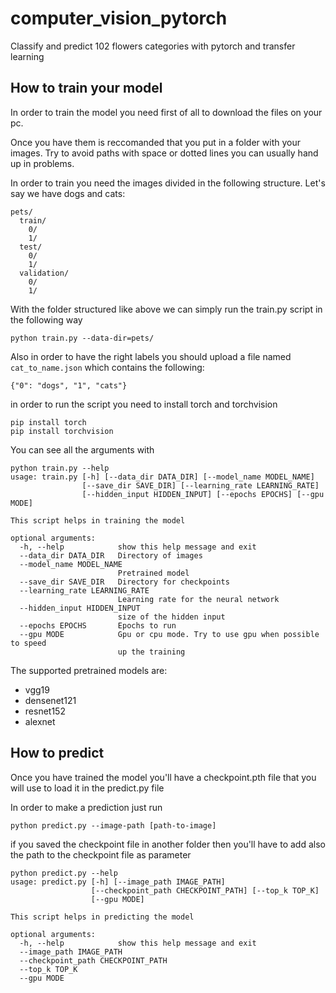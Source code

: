 # computer_vision_pytorch
Classify and predict 102 flowers categories with pytorch and transfer learning


## How to train your model

In order to train the model you need first of all to download the files on your pc.

Once you have them is reccomanded that you put in a folder with your images. Try to avoid paths with space or dotted lines 
you can usually hand up in problems.

In order to train you need the images divided in the following structure. 
Let's say we have dogs and cats:

    pets/
      train/
        0/
        1/
      test/ 
        0/
        1/
      validation/
        0/  
        1/
        
With the folder structured like above we can simply run the train.py script in the following way

```
python train.py --data-dir=pets/
```
Also in order to have the right labels you should upload a file named ```cat_to_name.json``` which contains the following:

```
{"0": "dogs", "1", "cats"} 
```

in order to run the script you need to install torch and torchvision

```
pip install torch
pip install torchvision

```

You can see all the arguments with

```
python train.py --help
usage: train.py [-h] [--data_dir DATA_DIR] [--model_name MODEL_NAME]
                [--save_dir SAVE_DIR] [--learning_rate LEARNING_RATE]
                [--hidden_input HIDDEN_INPUT] [--epochs EPOCHS] [--gpu MODE]

This script helps in training the model

optional arguments:
  -h, --help            show this help message and exit
  --data_dir DATA_DIR   Directory of images
  --model_name MODEL_NAME
                        Pretrained model
  --save_dir SAVE_DIR   Directory for checkpoints
  --learning_rate LEARNING_RATE
                        Learning rate for the neural network
  --hidden_input HIDDEN_INPUT
                        size of the hidden input
  --epochs EPOCHS       Epochs to run
  --gpu MODE            Gpu or cpu mode. Try to use gpu when possible to speed
                        up the training
```

The supported pretrained models are:

- vgg19
- densenet121
- resnet152
- alexnet

## How to predict 

Once you have trained the model you'll have a checkpoint.pth file that you will use to load it in the predict.py file

In order to make a prediction just run 

```
python predict.py --image-path [path-to-image]
```

if you saved the checkpoint file in another folder then you'll have to add also the path to the checkpoint file as parameter

```
python predict.py --help
usage: predict.py [-h] [--image_path IMAGE_PATH]
                  [--checkpoint_path CHECKPOINT_PATH] [--top_k TOP_K]
                  [--gpu MODE]

This script helps in predicting the model

optional arguments:
  -h, --help            show this help message and exit
  --image_path IMAGE_PATH
  --checkpoint_path CHECKPOINT_PATH
  --top_k TOP_K
  --gpu MODE
 ```
